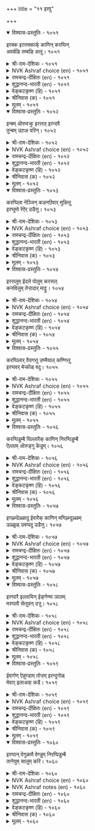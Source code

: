 +++
title = "११ इरवु"

+++


<details open><summary>विश्वास-प्रस्तुतिः - १०५१</summary>

इरक्क इरत्तक्कार्क् काणिन् करप्पिन्  
अवर्बऴि तम्बऴि अऩ्ऱु।      १०५१
</details>

<details><summary>श्री-राम-देशिकः - १०५१</summary>

अधिकारः १०६. याचना  
दातुर्दर्शनवेलायां तस्मिन युक्तं हि याचनम् ।  
दातुर्नेति वचस्तस्य दोषाय स्यान्न चार्थिनाम् ॥ १०५१॥
</details>

<details><summary>NVK Ashraf choice (en) - १०५१</summary>

१०५१
Beg if you meet men of means.
If they refuse, the fault is theirs, not yours. *
(Satguru Subramuniyaswami)
</details>

<details><summary>रामचन्द्र-दीक्षितः (en) - १०५१</summary>

1051 irakka irattakkārk kāṇiṉ karappiṉ  
avarpaḻi tampaḻi aṉṟu.

1051\. Beg if you meet people who can give. If they refuse, it is their fault, not yours.  
</details>

<details><summary>शुद्धानन्द-भारती (en) - १०५१</summary>

1\. இரக்க இரத்தக்கார்க் காணின் கரப்பின்  
அவர்பழி தம்பழி யன்று.  
Demand from those who can supply  
Default is theirs when they deny.        1051  
</details>

<details><summary>वेङ्कटकृष्ण (हि) - १०५१</summary>

1051
याचन करने योग्य हों, तो माँगना ज़रूर ।  
उनका गोपन-दोष हो, तेरा कुछ न कसूर ॥
</details>

<details><summary>श्रीनिवास (क) - १०५१</summary>

1051. बेडलु तक्कवरन्नु कण्डरॆ बेडिकॊळ्ळबेकु; अवरु कॊडगॆ तिरस्करिसिदरॆ, आ दोषवु अवरिगे विना
बेडुववनदल्ल.

</details>

<details><summary>मूलम् - १०५१</summary>

इरक्क इरत्तक्कार्क् काणिऩ् करप्पिऩ्
अवर्बऴि तम्बऴि अऩ्ऱु। १०५१
</details>

<details open><summary>विश्वास-प्रस्तुतिः - १०५२</summary>

इन्बम् ऒरुवऱ्कु इरत्तल् इरन्दवै  
तुन्बम् उऱाअ वरिन्।       १०५२
</details>

<details><summary>श्री-राम-देशिकः - १०५२</summary>

याचको वाञ्छितं वस्तु लभेत् दातरि ।  
याचनापि तदा तस्य मोददा न तु दुःखदा ॥ १०५२॥
</details>

<details><summary>NVK Ashraf choice (en) - १०५२</summary>

१०५२
Begging is a pleasure if what is asked
Comes without pain.
(P.S. Sundaram)
</details>

<details><summary>रामचन्द्र-दीक्षितः (en) - १०५२</summary>

1052 iṉpam oruvaṟku irattal irantavai  
tuṉpam uṟāa variṉ.

1052\. Begging would be pleasant to one if one were to achieve one’s object without causing pain.  
</details>

<details><summary>शुद्धानन्द-भारती (en) - १०५२</summary>

2\. இன்பம் ஒருவற்கு இரத்தல் இரந்தவை  
துன்பம் உறாஅ வரின்.  
Even demand becomes a joy  
When the things comes without annoy.        1052  
</details>

<details><summary>वेङ्कटकृष्ण (हि) - १०५२</summary>

1052
यचित चीज़ें यदि मिलें, बिना दिये दुख-द्वन्द ।  
याचन करना मनुज को, देता है आनन्द ॥
</details>

<details><summary>श्रीनिवास (क) - १०५२</summary>

1052. बेडिन वस्तुगळु दुःखवुण्टागदॆ मन मॆच्चि कॊडल्पत्तरॆ, आ याचनॆयु बेडिदवनिगॆ सुखकरवे आगुत्तदॆ.

</details>

<details><summary>मूलम् - १०५२</summary>

इऩ्पम् ऒरुवऱ्कु इरत्तल् इरन्दवै
तुऩ्पम् उऱाअ वरिऩ्। १०५२
</details>

<details open><summary>विश्वास-प्रस्तुतिः - १०५३</summary>

करप्पिला नॆञ्जिन् कडनऱिवार् मुन्निऩ्ऱु  
इरप्पुमो रेऎर् उडैत्तु।      १०५३
</details>

<details><summary>श्री-राम-देशिकः - १०५३</summary>

वञ्चनातीतचित्तानां धर्मज्ञानां समक्षतः ।  
अर्थिनां याचनं चापि नूनं श्रेष्ठ्याय भूयते ॥ १०५३॥
</details>

<details><summary>NVK Ashraf choice (en) - १०५३</summary>

१०५३
There is beauty even in begging
If it is before dutiful men with generous heart. *
(P.S. Sundaram), (Satguru Subramuniyaswami)
</details>

<details><summary>रामचन्द्र-दीक्षितः (en) - १०५३</summary>

1053 karappilā neñciṉ kaṭaṉaṟivār muṉniṉṟu  
irappumōr ēr uṭaittu.

1053\. There is a grace even in begging of one noble and generous of heart.  
</details>

<details><summary>शुद्धानन्द-भारती (en) - १०५३</summary>

3\. கரப்பிலா நெஞ்சின் கடனறிவார் முன்நின்று  
இரப்புமோ ரேஎர் உடைத்து.  
Request has charm form open hearts  
Who know the duty on their part.        1053  
</details>

<details><summary>वेङ्कटकृष्ण (हि) - १०५३</summary>

1053
खुला हृदय रखते हुए, जो मानेंगे मान ।  
उनके सम्मुख जा खड़े, याचन में भी शान ॥
</details>

<details><summary>श्रीनिवास (क) - १०५३</summary>

1053. मनस्सिनल्लि कैपणतॆयिल्लदॆ, कर्तव्यवॆन्दु तिळिदु कॊडुव दानिगळमुन्दॆ निन्तु बेडुवुदरल्लू ऒन्दु
बगॆय सॊबगु इरुत्तदॆ.

</details>

<details><summary>मूलम् - १०५३</summary>

करप्पिला नॆञ्जिऩ् कडऩऱिवार् मुऩ्निऩ्ऱु
इरप्पुमो रेऎर् उडैत्तु। १०५३
</details>

<details open><summary>विश्वास-प्रस्तुतिः - १०५४</summary>

इरत्तलुम् ईदले पोलुम् करत्तल्  
कनविलुम् तेऱ्ऱादार् माट्टु।      १०५४
</details>

<details><summary>श्री-राम-देशिकः - १०५४</summary>

स्वप्नेऽपि कपटं वाक्यं प्रयोक्तुमविजानतः ।  
दातुरग्रे याचनापि दानेन सादृशं भवेत् ॥ १०५४॥
</details>

<details><summary>NVK Ashraf choice (en) - १०५४</summary>

१०५४
Begging from men who do not refuse even in their dreams
Is as honorable as bestowing.
(N.V.K. Ashraf), (V.V.S. Aiyar)
</details>

<details><summary>रामचन्द्र-दीक्षितः (en) - १०५४</summary>

1054 irattalum ītalē pōlum karattal  
kaṉavilum tēṟṟātār māṭṭu.

1054\. Begging is endowed with all the grace of giving when the noble guest does not fail of his gifts even in dreams.  
</details>

<details><summary>शुद्धानन्द-भारती (en) - १०५४</summary>

4\. இரத்தலும் ஈதலே போலும் கரத்தல்  
கனவிலும் தேற்றாதார் மாட்டு.  
Like giving even asking seems  
From those who hide not even in dreams.        1054  
</details>

<details><summary>वेङ्कटकृष्ण (हि) - १०५४</summary>

1054
जिन्हें स्वप्न में भी ‘नहीं’, कहने की नहिं बान ।  
उनसे याचन भी रहा, देना ही सम जान ॥
</details>

<details><summary>श्रीनिवास (क) - १०५४</summary>

1054. कृपणतॆयन्नु कनसिनल्लियू अरियदवर बळि बेडि पडॆदुकॊळ्ळुवुदु. तावे दान माडिदुदक्कॆ समान.

</details>

<details><summary>मूलम् - १०५४</summary>

इरत्तलुम् ईदले पोलुम् करत्तल्
कऩविलुम् तेऱ्ऱादार् माट्टु। १०५४
</details>

<details open><summary>विश्वास-प्रस्तुतिः - १०५५</summary>

करप्पिलार् वैयगत्तु उण्मैयाल् कण्णिऩ्ऱु  
इरप्पवर् मेऱ्कॊळ् वदु।       १०५५
</details>

<details><summary>श्री-राम-देशिकः - १०५५</summary>

नेत्यनुक्त्वा स्थितं वस्तु दातुमिष्टस्य कस्यचित् ।  
अद्यापि सत्वाद्दातृणामग्रे तिष्ठन्ति याचकाः ॥ १०५५॥
</details>

<details><summary>NVK Ashraf choice (en) - १०५५</summary>

१०५५
Men stand expectant only because
The world has a few who won't refuse.
(P.S. Sundaram)
</details>

<details><summary>रामचन्द्र-दीक्षितः (en) - १०५५</summary>

1055 karappilār vaiyakattu uṇmaiyāṉ kaṇṇiṉṟu  
irappavar mēṟkoḷ vatu.

1055\. There is beggary because of persons touched by its very presence.  
</details>

<details><summary>शुद्धानन्द-भारती (en) - १०५५</summary>

5\. கரப்பிலார் வையகத்து உண்மையால் கண்ணின்று  
இரப்பவர் மேற்கொள் வது.  
The needy demand for help because  
The world has men who don't refuse.        1055  
</details>

<details><summary>वेङ्कटकृष्ण (हि) - १०५५</summary>

1055
सम्मुख होने मात्र से, बिना किये इनकार ।  
दाता हैं जग में, तभी, याचन है स्वीकार ॥
</details>

<details><summary>श्रीनिवास (क) - १०५५</summary>

1055. कृपण स्वभावविल्लदवरु ई लोकदल्लि सहजवागि इरुवुदरिन्दले बेडुववरु अवर मुन्दॆ निन्तु
बेडिकॊळ्ळुवुदु.

</details>

<details><summary>मूलम् - १०५५</summary>

करप्पिलार् वैयगत्तु उण्मैयाल् कण्णिऩ्ऱु
इरप्पवर् मेऱ्कॊळ् वदु। १०५५
</details>

<details open><summary>विश्वास-प्रस्तुतिः - १०५६</summary>

करप्पिडुम्बै यिल्लारैक् काणिन् निरप्पिडुम्बै  
ऎल्लाम् ऒरुङ्गु कॆडुम्।       १०५६
</details>

<details><summary>श्री-राम-देशिकः - १०५६</summary>

विहाय कपटं तत्त्ववक्तुर्दातुर्हि दर्शनात् ।  
याचकानां सुदारिद्र्यदुःखं नश्येत्स्वतोऽखिलम् ॥ १०५६॥
</details>

<details><summary>NVK Ashraf choice (en) - १०५६</summary>

१०५६
All ills of begging will flee at the sight of those
Who are free from the ills of refusal. *
(Satguru Subramuniyaswami)
</details>

<details><summary>रामचन्द्र-दीक्षितः (en) - १०५६</summary>

1056 karappiṭumpai illāraik kāṇiṉ nirappiṭumpai  
ellām oruṅku keṭum.

1056\. All the indignities of begging vanish in the presence of the truly generous who know not the sin of withholding gifts.  
</details>

<details><summary>शुद्धानन्द-भारती (en) - १०५६</summary>

6\. கரப்பிடும்பை இல்லாரைக் காணின் நிரப்பிடும்பை  
எல்லாம் ஒருங்கு கெடும்.  
The pain of poverty shall die  
Before the free who don't deny.        1056  
</details>

<details><summary>वेङ्कटकृष्ण (हि) - १०५६</summary>

1056
उन्हें देख जिनको नहीं, ‘ना’, कह सहना कष्ट ।  
दुःख सभी दारिद्र्य के, एक साथ हों नष्ट ॥
</details>

<details><summary>श्रीनिवास (क) - १०५६</summary>

1056. जॆपुणतनवॆम्ब रोगविल्लदवरन्नु कण्डरॆ, बडतनवॆम्ब रोगवु ऒन्दे सलक्कॆ नाशवागुवुदु.

</details>

<details><summary>मूलम् - १०५६</summary>

करप्पिडुम्बै यिल्लारैक् काणिऩ् निरप्पिडुम्बै
ऎल्लाम् ऒरुङ्गु कॆडुम्। १०५६
</details>

<details open><summary>विश्वास-प्रस्तुतिः - १०५७</summary>

इगऴ्न्दॆळ्ळादु ईवारैक् काणिन् मगिऴ्न्दुळ्ळम्  
उळ्ळुळ् उवप्पदु उडैत्तु।      १०५७
</details>

<details><summary>श्री-राम-देशिकः - १०५७</summary>

प्रीतिपूर्वं गौरवेण याचकेभ्यः प्रयच्छतः ।  
दातृन् दृष्ट्वा याचकस्तु मनस्यन्तः प्रमोदते ॥ १०५७॥
</details>

<details><summary>NVK Ashraf choice (en) - १०५७</summary>

१०५७
The glad heart rejoices within
When it sees one who gives without scorn.
(P.S. Sundaram)
</details>

<details><summary>रामचन्द्र-दीक्षितः (en) - १०५७</summary>

1057 ikaḻntueḷḷātu īvāraik kāṇiṉ makiḻntuḷḷam  
uḷḷuḷ uvappatu uṭaittu.

1057\. Mendicancy inwardly rejoices in the bounty of the generous free of scorn.  
</details>

<details><summary>शुद्धानन्द-भारती (en) - १०५७</summary>

7\. இகழ்ந்தெள்ளாது ஈவாரைக் காணின் மகிழ்ந்துள்ளம்  
உள்ளுள் உடைப்பது உடைத்து.  
When givers without scorn impart  
A thrill of delight fills the heart.        1057  
</details>

<details><summary>वेङ्कटकृष्ण (हि) - १०५७</summary>

1057
बिना किये अवहेलना, देते जन को देख ।  
मन ही मन आनन्द से, रहा हर्ष-अतिरेक ॥
</details>

<details><summary>श्रीनिवास (क) - १०५७</summary>

1057. तॆगळि निन्दनॆ माडदॆ कॊडुगैयिन्द कॊडुववरन्नु कण्डरॆ बेडुववर मनस्सु आनन्ददिन्द 
ऒळगॊळगे सन्तोषपडुत्तदॆ.

</details>

<details><summary>मूलम् - १०५७</summary>

इगऴ्न्दॆळ्ळादु ईवारैक् काणिऩ् मगिऴ्न्दुळ्ळम्
उळ्ळुळ् उवप्पदु उडैत्तु। १०५७
</details>

<details open><summary>विश्वास-प्रस्तुतिः - १०५८</summary>

इरप्पारै इल्लायिन् ईर्ङ्गण्मा ञालम्  
मरप्पावै सॆऩ्ऱुवन् दऱ्ऱु।      १०५८
</details>

<details><summary>श्री-राम-देशिकः - १०५८</summary>

याचकानामभावे तु नराणां भुवि जीवनम् ।  
सूत्राकृष्टचलद्दारुबिम्बवत् कृत्रिमं भवेत् ॥ १०५८॥
</details>

<details><summary>NVK Ashraf choice (en) - १०५८</summary>

१०५८
Without beggars this vast scenic world
Would be a stage of puppets that come and go.
(N.V.K. Ashraf)
</details>

<details><summary>रामचन्द्र-दीक्षितः (en) - १०५८</summary>

1058 irappārai illāyiṉ īrṅkaṇmā ñālam  
marappāvai ceṉṟuvan taṟṟu.

1058\. Were there to be no mendicancy the vast world would be peopled with men moving like dolls.  
</details>

<details><summary>शुद्धानन्द-भारती (en) - १०५८</summary>

8\. இரப்பாரை இல்லாயின் ஈர்ங்கண்மா ஞாலம்  
மரப்பாவை சென்றுவந் தற்று.  
This grand cool world shall move to and fro  
Sans Askers like a puppet show.        1058  
</details>

<details><summary>वेङ्कटकृष्ण (हि) - १०५८</summary>

1058
शीतल थलयुत विपुल जग, यदि हो याचक-हीन ।  
कठपुथली सम वह रहे, चलती सूत्राधीन ॥
</details>

<details><summary>श्रीनिवास (क) - १०५८</summary>

1058. बेडुववरे इल्लवादरॆ, ई तम्पाद विशाल भूमियल्लि वासिसुव जनर चलनॆयु, सूत्रदिन्द आडिसुव
मरद बॊम्बॆय चलनॆगॆ होलुवुदु.

</details>

<details><summary>मूलम् - १०५८</summary>

इरप्पारै इल्लायिऩ् ईर्ङ्गण्मा ञालम्
मरप्पावै सॆऩ्ऱुवन् दऱ्ऱु। १०५८
</details>

<details open><summary>विश्वास-प्रस्तुतिः - १०५९</summary>

ईवार्गण् ऎन्नुण्डाम् तोऱ्ऱम् इरन्दुगोळ्  
मेवार् इलाअक् कडै।      १०५९
</details>

<details><summary>श्री-राम-देशिकः - १०५९</summary>

दातृणामन्तिकं गत्वा दारिद्रा याचका भुवि ।  
न याचन्ते यदि तदा महिमा स्यात् कथं प्रभोः ॥ १०५९॥
</details>

<details><summary>NVK Ashraf choice (en) - १०५९</summary>

१०५९
What fame can givers achieve
If there is none to beg and receive?
(P.S. Sundaram), (N.V.K. Ashraf)
</details>

<details><summary>रामचन्द्र-दीक्षितः (en) - १०५९</summary>

1059 īvārkaṇ eṉṉuṇṭām tōṟṟam irantukōḷ  
mēvāril ilāak kaṭai.

1059\. If there be no beggars in the world, will there be any glory for the bountiful?  
</details>

<details><summary>शुद्धानन्द-भारती (en) - १०५९</summary>

9\. ஈவார்கண் என்னுண்டாம் தோற்றம் இரந்துகோள்  
மேவார் இலாஅக் கடை.  
Where stands the glory of givers  
Without obligation seekers?        1059  
</details>

<details><summary>वेङ्कटकृष्ण (हि) - १०५९</summary>

1059
जब कि प्रतिग्रह चाहते, मिलें न याचक लोग ।  
दाताओं को क्या मिले, यश पाने का योग ॥
</details>

<details><summary>श्रीनिवास (क) - १०५९</summary>

1059. बेडि पडॆदुकॊळ्ळुववरे इल्लवाद पक्षदल्लि कूडुव मनस्सुळ्ळवरिगॆ याव कीर्ति उण्टागुत्तदॆ?

</details>

<details><summary>मूलम् - १०५९</summary>

ईवार्गण् ऎऩ्ऩुण्डाम् तोऱ्ऱम् इरन्दुगोळ्
मेवार् इलाअक् कडै। १०५९
</details>

<details open><summary>विश्वास-प्रस्तुतिः - १०६०</summary>

इरप्पान् वॆगुळामै वेण्डुम् निरप्पिडुम्बै  
तानेयुम् सालुम् करि।      १०६०
</details>

<details><summary>श्री-राम-देशिकः - १०६०</summary>

अर्थिभिर्विजितक्रोधैर्भाव्यं क्षेमार्थिभिः सदा ।  
दारिद्र्यं स्वगतं स्वस्य भवेद् ज्ञानप्रदायकम् ॥ १०६०॥
</details>

<details><summary>NVK Ashraf choice (en) - १०६०</summary>

१०६०
The denied suppliant should not chafe.
His own want is proof enough. *
(P.S. Sundaram)
</details>

<details><summary>NVK Ashraf notes (en) - १०६०</summary>

१०६०. i.e. proof enough to gauge the miserable condition of the one who refused. (J. Narayanaswamy)’s translation will help understand the import of the verse explicitly: “Seekers should disdain anger; the givers with good intent may also be in dire straits”. 
</details>

<details><summary>रामचन्द्र-दीक्षितः (en) - १०६०</summary>

1060 irappāṉ vekuḷāmai vēṇṭum nirappiṭumpai  
tāṉēyum cālum kari.

1060\. Do not chafe against the hunks for inevitable is the pain of poverty.  
</details>

<details><summary>शुद्धानन्द-भारती (en) - १०६०</summary>

10\. இரப்பான் வெகுளாமை வேண்டும் நிரப்புஇடும்பை  
தானேயும் சாலும் கரி.  
The needy should not scowl at "No"  
His need anothers' need must show.        1060  
</details>

<details><summary>वेङ्कटकृष्ण (हि) - १०६०</summary>

1060
याचक को तो चाहिये, ग्रहण करे अक्रोध ।  
निज दरिद्रता-दुःख ही, करे उसे यह बोध ॥
</details>

<details><summary>श्रीनिवास (क) - १०६०</summary>

1060. बेडुववनु कोपिसिकॊळ्ळदिरबेकु; अवन पडॆदिरुव बडतनवॆम्ब दुःखवे अवनिगॆ अरिवु तोरुव
निष्छळवाद साक्षि.
</details>

<details><summary>मूलम् - १०६०</summary>

इरप्पाऩ् वॆगुळामै वेण्डुम् निरप्पिडुम्बै
ताऩेयुम् सालुम् करि। १०६०
</details>

